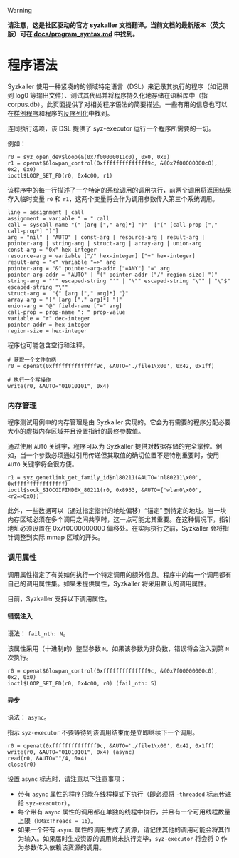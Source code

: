 > [!WARNING]
>
> **请注意，这是社区驱动的官方 syzkaller 文档翻译。当前文档的最新版本（英文版）可在 [docs/program_syntax.md](/docs/program_syntax.md) 中找到。**

# 程序语法

Syzkaller 使用一种紧凑的的领域特定语言（DSL）来记录其执行的程序（如记录到 log0 等输出文件）、测试其代码并将程序持久化地存储在语料库中（指 corpus.db）。此页面提供了对相关程序语法的简要描述。一些有用的信息也可以在[样例程序](/sys/linux/test)和程序的[反序列化](/prog/encoding.go)中找到。


连同执行选项，该 DSL 提供了 syz-executor 运行一个程序所需要的一切。

例如：
```
r0 = syz_open_dev$loop(&(0x7f00000011c0), 0x0, 0x0)
r1 = openat$6lowpan_control(0xffffffffffffff9c, &(0x7f00000000c0), 0x2, 0x0)
ioctl$LOOP_SET_FD(r0, 0x4c00, r1)
```

该程序中的每一行描述了一个特定的系统调用的调用执行，前两个调用将返回结果存入临时变量 `r0` 和 `r1`，这两个变量将会作为调用参数传入第三个系统调用。

```
line = assignment | call
assignment = variable " = " call
call = syscall-name "(" [arg ["," arg]*] ")"  ["(" [call-prop ["," call-prop*] ")"]
arg = "nil" | "AUTO" | const-arg | resource-arg | result-arg | pointer-arg | string-arg | struct-arg | array-arg | union-arg
const-arg = "0x" hex-integer
resource-arg = variable ["/" hex-integer] ["+" hex-integer]
result-arg = "<" variable "=>" arg
pointer-arg = "&" pointer-arg-addr ["=ANY"] "=" arg
pointer-arg-addr = "AUTO" | "(" pointer-addr ["/" region-size] ")"
string-arg = "'" escaped-string "'" | "\"" escaped-string "\"" | "\"$" escaped-string "\""
struct-arg =  "{" [arg ["," arg]*] "}"
array-arg = "[" [arg ["," arg]*] "]"
union-arg = "@" field-name ["=" arg]
call-prop = prop-name ": " prop-value
variable = "r" dec-integer
pointer-addr = hex-integer
region-size = hex-integer
```

程序也可能包含空行和注释。
```
# 获取一个文件句柄
r0 = openat(0xffffffffffffff9c, &AUTO='./file1\x00', 0x42, 0x1ff)

# 执行一个写操作
write(r0, &AUTO="01010101", 0x4)
```

### 内存管理

程序测试用例中的内存管理是由 Syzkaller 实现的。它会为有需要的程序分配必要大小的虚拟内存区域并且设置指针的最终参数值。

通过使用 `AUTO` 关键字，程序可以为 Syzkaller 提供对数据存储的完全掌控。例如，当一个参数必须通过引用传递但其取值的确切位置不是特别重要时，使用 `AUTO` 关键字将会很方便。

```
r1 = syz_genetlink_get_family_id$nl80211(&AUTO='nl80211\x00', 0xffffffffffffffff)
ioctl$sock_SIOCGIFINDEX_80211(r0, 0x8933, &AUTO={'wlan0\x00', <r2=>0x0})
```

此外，一些数据可以（通过指定指针的地址偏移）“锚定” 到特定的地址。当一块内存区域必须在多个调用之间共享时，这一点可能尤其重要。在这种情况下，指针地址必须设置在 0x7f0000000000 偏移处。在实际执行之前，Syzkaller 会将指针调整到实际 mmap 区域的开头。

### 调用属性

调用属性指定了有关如何执行一个特定调用的额外信息。程序中的每一个调用都有自己的调用属性集。如果未提供属性，Syzkaller 将采用默认的调用属性。

目前，Syzkaller 支持以下调用属性。

#### 错误注入
语法： `fail_nth: N`。

该属性采用（十进制的）整型参数 `N`。如果该参数为非负数，错误将会注入到第 `N` 次执行。

```
r0 = openat$6lowpan_control(0xffffffffffffff9c, &(0x7f00000000c0), 0x2, 0x0)
ioctl$LOOP_SET_FD(r0, 0x4c00, r0) (fail_nth: 5)
```

#### 异步
语法： `async`。

指示 `syz-executor` 不要等待到该调用结束而是立即继续下一个调用。

```
r0 = openat(0xffffffffffffff9c, &AUTO='./file1\x00', 0x42, 0x1ff)
write(r0, &AUTO="01010101", 0x4) (async)
read(r0, &AUTO=""/4, 0x4)
close(r0)
```

设置 `async` 标志时，请注意以下注意事项：
* 带有 `async` 属性的程序只能在线程模式下执行（即必须将 `-threaded` 标志传递给 `syz-executor`）。
* 每个带有 `async` 属性的调用都在单独的线程中执行，并且有一个可用线程数量上限（`kMaxThreads = 16`）。
* 如果一个带有 `async` 属性的调用生成了资源，请记住其他的调用可能会将其作为输入。如果届时生成资源的调用尚未执行完毕，`syz-executor` 将会将 0 作为参数传入依赖该资源的调用。

